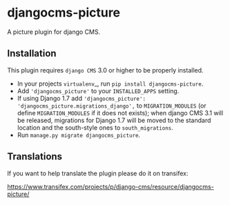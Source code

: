 djangocms-picture
=================

A picture plugin for django CMS.


Installation
------------

This plugin requires `django CMS` 3.0 or higher to be properly installed.

* In your projects `virtualenv`_, run ``pip install djangocms-picture``.
* Add ``'djangocms_picture'`` to your ``INSTALLED_APPS`` setting.
* If using Django 1.7 add ``'djangocms_picture': 'djangocms_picture.migrations_django',``
  to ``MIGRATION_MODULES``  (or define ``MIGRATION_MODULES`` if it does not exists);
  when django CMS 3.1 will be released, migrations for Django 1.7 will be moved
  to the standard location and the south-style ones to ``south_migrations``.
* Run ``manage.py migrate djangocms_picture``.


Translations
------------

If you want to help translate the plugin please do it on transifex:

https://www.transifex.com/projects/p/django-cms/resource/djangocms-picture/


